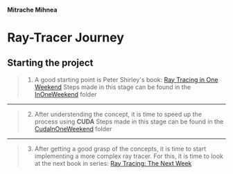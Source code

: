 #### Mitrache Mihnea

# Ray-Tracer Journey

## Starting the project
> 1. A good starting point is Peter Shirley's book: [Ray Tracing in One Weekend](https://raytracing.github.io/books/RayTracingInOneWeekend.html)
Steps made in this stage can be found in the [InOneWeekend](InOneWeekend) folder

<hr>

> 2. After understending the concept, it is time to speed up the process using **CUDA**
Steps made in this stage can be found in the [CudaInOneWeekend](CudaInOneWeekend) folder

<hr>

> 3. After getting a good grasp of the concepts, it is time to start implementing a more complex ray tracer. For this, it is time to look at the next book in series: [Ray Tracing: The Next Week](https://raytracing.github.io/books/RayTracingTheNextWeek.html)